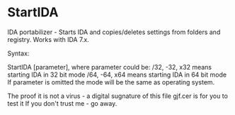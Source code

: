 # StartIDA
IDA portabilizer - Starts IDA and copies/deletes settings from folders and registry.
Works with IDA 7.x.

Syntax:

StartIDA [parameter], where
parameter could be:
/32, -32, x32 means starting IDA in 32 bit mode
/64, -64, x64 means starting IDA in 64 bit mode
If parameter is omitted the mode will be the same as operating system.

The proof it is not a virus - a digital sugnature of this file gjf.cer is for you to test it If you don't trust me - go away.
